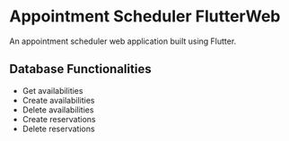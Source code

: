 # Appointment Scheduler FlutterWeb

An appointment scheduler web application built using Flutter.

## Database Functionalities
- Get availabilities
- Create availabilities
- Delete availabilities
- Create reservations
- Delete reservations
